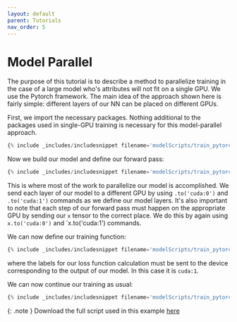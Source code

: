 ```yaml
---
layout: default
parent: Tutorials
nav_order: 5
---
```

Model Parallel
==============
The purpose of this tutorial is to describe a method to parallelize training in the case of a large model who's attributes will not fit on a single GPU. We use the Pytorch framework. The main idea of the approach shown here is fairly simple: different layers of our NN can be placed on different GPUs. 

First, we import the necessary packages. Nothing additional to the packages used in single-GPU training is necessary for this model-parallel approach.
```python
{% include _includes/includesnippet filename='modelScripts/train_pytorch_modelParallel.py' starttext='import torch ' endtext='import sys' %}
```
Now we build our model and define our forward pass:
```python
{% include _includes/includesnippet filename='modelScripts/train_pytorch_modelParallel.py' starttext='class SeqNet(nn.Module):' endtext='return out' %}
```
This is where most of the work to parallelize our model is accomplished. We send each layer of our model to a different GPU by using `.to('cuda:0')` and `.to('cuda:1')` commands as we define our model layers. It's also important to note that each step of our forward pass must happen on the appropriate GPU by sending our `x` tensor to the correct place. We do this by again using `x.to('cuda:0')` and `x.to('cuda:1') commands.

We can now define our training function:
```python
{% include _includes/includesnippet filename='modelScripts/train_pytorch_modelParallel.py' starttext='idef train(model,' endtext='print("Training finished.")' %}
```
where the labels for our loss function calculation must be sent to the device corresponding to the output of our model. In this case it is `cuda:1`.

We can now continue our training as usual:
```python
{% include _includes/includesnippet filename='modelScripts/train_pytorch_modelParallel.py' starttext='input_size = 784' endtext=', num_epochs)' %}
```
{: .note }
Download the full script used in this example [here](https://github.com/accre/mltf/blob/main/docs/modelScripts/train_pytorch_modelParallel.py)


